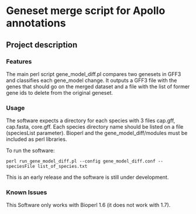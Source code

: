 # Geneset merge script for Apollo annotations

## Project description

### Features

The main perl script gene_model_diff.pl compares two genesets in GFF3 and classifies each gene_model change. 
It outputs a GFF3 file with the genes that should go on the merged dataset and a file with the list of former gene ids to delete from the original geneset.

### Usage

The software expects a directory for each species with 3 files cap.gff, cap.fasta, core.gff. Each species directory name should be listed on a file (speciesList parameter).
Bioperl and the gene_model_diff/modules must be included as perl libraries.

To run the software: 
```
perl run_gene_model_diff.pl --config gene_model_diff.conf --speciesFile list_of_species.txt
````
This is an early release and the software is still under development. 

### Known Issues

This Software only works with Bioperl 1.6 (it does not work with 1.7).